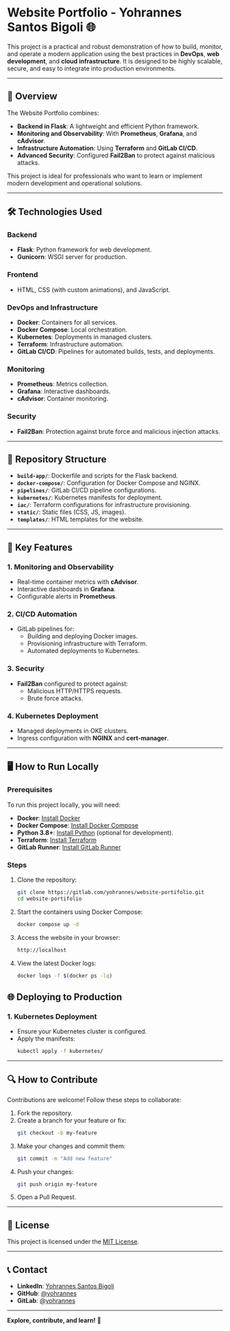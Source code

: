 # Website Portfolio - Yohrannes Santos Bigoli 🌐

This project is a practical and robust demonstration of how to build, monitor, and operate a modern application using the best practices in **DevOps**, **web development**, and **cloud infrastructure**. It is designed to be highly scalable, secure, and easy to integrate into production environments.

---

## 🚀 **Overview**

The Website Portfolio combines:
- **Backend in Flask**: A lightweight and efficient Python framework.
- **Monitoring and Observability**: With **Prometheus**, **Grafana**, and **cAdvisor**.
- **Infrastructure Automation**: Using **Terraform** and **GitLab CI/CD**.
- **Advanced Security**: Configured **Fail2Ban** to protect against malicious attacks.

This project is ideal for professionals who want to learn or implement modern development and operational solutions.

---

## 🛠️ **Technologies Used**

### **Backend**
- **Flask**: Python framework for web development.
- **Gunicorn**: WSGI server for production.

### **Frontend**
- HTML, CSS (with custom animations), and JavaScript.

### **DevOps and Infrastructure**
- **Docker**: Containers for all services.
- **Docker Compose**: Local orchestration.
- **Kubernetes**: Deployments in managed clusters.
- **Terraform**: Infrastructure automation.
- **GitLab CI/CD**: Pipelines for automated builds, tests, and deployments.

### **Monitoring**
- **Prometheus**: Metrics collection.
- **Grafana**: Interactive dashboards.
- **cAdvisor**: Container monitoring.

### **Security**
- **Fail2Ban**: Protection against brute force and malicious injection attacks.

---

## 📂 **Repository Structure**

- **`build-app/`**: Dockerfile and scripts for the Flask backend.
- **`docker-compose/`**: Configuration for Docker Compose and NGINX.
- **`pipelines/`**: GitLab CI/CD pipeline configurations.
- **`kubernetes/`**: Kubernetes manifests for deployment.
- **`iac/`**: Terraform configurations for infrastructure provisioning.
- **`static/`**: Static files (CSS, JS, images).
- **`templates/`**: HTML templates for the website.

---

## 🌟 **Key Features**

### **1. Monitoring and Observability**
- Real-time container metrics with **cAdvisor**.
- Interactive dashboards in **Grafana**.
- Configurable alerts in **Prometheus**.

### **2. CI/CD Automation**
- GitLab pipelines for:
  - Building and deploying Docker images.
  - Provisioning infrastructure with Terraform.
  - Automated deployments to Kubernetes.

### **3. Security**
- **Fail2Ban** configured to protect against:
  - Malicious HTTP/HTTPS requests.
  - Brute force attacks.

### **4. Kubernetes Deployment**
- Managed deployments in OKE clusters.
- Ingress configuration with **NGINX** and **cert-manager**.

---

## 🖥️ **How to Run Locally**

### **Prerequisites**
To run this project locally, you will need:
- **Docker**: [Install Docker](https://docs.docker.com/get-docker/)
- **Docker Compose**: [Install Docker Compose](https://docs.docker.com/compose/install/)
- **Python 3.8+**: [Install Python](https://www.python.org/downloads/) (optional for development).
- **Terraform**: [Install Terraform](https://developer.hashicorp.com/terraform/tutorials/aws-get-started/install-cli)
- **GitLab Runner**: [Install GitLab Runner](https://docs.gitlab.com/runner/install/)

### **Steps**
1. Clone the repository:
   ```bash
   git clone https://gitlab.com/yohrannes/website-portifolio.git
   cd website-portifolio
2. Start the containers using Docker Compose:
   ```bash
   docker compose up -d
3. Access the website in your browser:
   ```bash
   http://localhost
4. View the latest Docker logs:
   ```bash
   docker logs -f $(docker ps -lq)

## 🌐 **Deploying to Production**

### **1. Kubernetes Deployment**
- Ensure your Kubernetes cluster is configured.
- Apply the manifests:
  ```bash
  kubectl apply -f kubernetes/

---

## 🔍 **How to Contribute**

Contributions are welcome! Follow these steps to collaborate:

1. Fork the repository.
2. Create a branch for your feature or fix:
   ```bash
   git checkout -b my-feature
3. Make your changes and commit them:
   ```bash
   git commit -m "Add new feature"
4. Push your changes:
   ```bash
   git push origin my-feature
5. Open a Pull Request.

---

## 📄 **License**

This project is licensed under the [MIT License](LICENSE).

---

## 📞 **Contact**

- **LinkedIn**: [Yohrannes Santos Bigoli](https://www.linkedin.com/in/yohrannes)
- **GitHub**: [@yohrannes](https://github.com/yohrannes)
- **GitLab**: [@yohrannes](https://gitlab.com/yohrannes)

---

**Explore, contribute, and learn!** 🚀